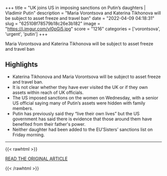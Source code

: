 +++
title = "UK joins US in imposing sanctions on Putin’s daughters | Vladimir Putin"
description = "Maria Vorontsova and Katerina Tikhonova will be subject to asset freeze and travel ban"
date = "2022-04-09 04:18:31"
slug = "625108f78579b18c26e3b182"
image = "https://i.imgur.com/vI0pGi5.jpg"
score = "1216"
categories = ['vorontsova', 'urgent', 'putin']
+++

Maria Vorontsova and Katerina Tikhonova will be subject to asset freeze and travel ban

## Highlights

- Katerina Tikhonova and Maria Vorontsova will be subject to asset freeze and travel ban.
- It is not clear whether they have ever visited the UK or if they own assets within reach of UK officials.
- The US imposed sanctions on the women on Wednesday, with a senior US official saying many of Putin’s assets were hidden with family members.
- Putin has previously said they “live their own lives” but the US government has said there is evidence that those around them have benefited from their father's power.
- Neither daughter had been added to the EU’Sisters’ sanctions list on Friday morning.

---

{{< rawhtml >}}
  <p class="article-category">
    <a target="_blank" href="https://www.theguardian.com/world/2022/apr/08/putin-daughters-sanctions-asset-travel-ban-uk">READ THE ORIGINAL ARTICLE</a>
  </p>
{{< /rawhtml >}}
